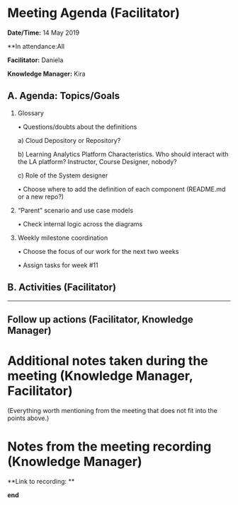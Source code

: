 # Meeting Agenda (Facilitator)

**Date/Time:** 14 May 2019

**In attendance:All 

**Facilitator:** Daniela

**Knowledge Manager:** Kira

## A. Agenda: Topics/Goals

1.	Glossary 

    •	  Questions/doubts about the definitions

    a) Cloud Depository or Repository?
  
    b) Learning Analytics Platform Characteristics. Who should interact with the LA platform? Instructor, Course Designer, nobody?
  
    c) Role of the System designer

    •	  Choose where to add the definition of each component (README.md or a new repo?)

2.	“Parent” scenario and use case models

    •	  Check internal logic across the diagrams

3.	Weekly milestone coordination

    •	  Choose the focus of our work for the next two weeks
    
    •     Assign tasks for week #11


## B. Activities (Facilitator)


********

## Follow up actions (Facilitator, Knowledge Manager)


# Additional notes taken during the meeting (Knowledge Manager, Facilitator)

(Everything worth mentioning from the meeting that does not fit into the points above.)


# Notes from the meeting recording (Knowledge Manager)


**Link to recording: **

**end**

